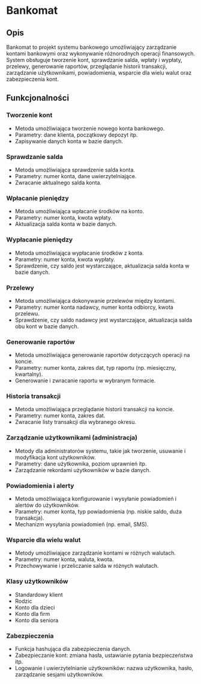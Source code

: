 ﻿# Bankomat

## Opis
Bankomat to projekt systemu bankowego umożliwiający zarządzanie kontami bankowymi oraz wykonywanie różnorodnych operacji finansowych. System obsługuje tworzenie kont, sprawdzanie salda, wpłaty i wypłaty, przelewy, generowanie raportów, przeglądanie historii transakcji, zarządzanie użytkownikami, powiadomienia, wsparcie dla wielu walut oraz zabezpieczenia kont.

## Funkcjonalności

### Tworzenie kont
- Metoda umożliwiająca tworzenie nowego konta bankowego.
- Parametry: dane klienta, początkowy depozyt itp.
- Zapisywanie danych konta w bazie danych.

### Sprawdzanie salda
- Metoda umożliwiająca sprawdzenie salda konta.
- Parametry: numer konta, dane uwierzytelniające.
- Zwracanie aktualnego salda konta.

### Wpłacanie pieniędzy
- Metoda umożliwiająca wpłacanie środków na konto.
- Parametry: numer konta, kwota wpłaty.
- Aktualizacja salda konta w bazie danych.

### Wypłacanie pieniędzy
- Metoda umożliwiająca wypłacanie środków z konta.
- Parametry: numer konta, kwota wypłaty.
- Sprawdzenie, czy saldo jest wystarczające, aktualizacja salda konta w bazie danych.

### Przelewy
- Metoda umożliwiająca dokonywanie przelewów między kontami.
- Parametry: numer konta nadawcy, numer konta odbiorcy, kwota przelewu.
- Sprawdzenie, czy saldo nadawcy jest wystarczające, aktualizacja salda obu kont w bazie danych.

### Generowanie raportów
- Metoda umożliwiająca generowanie raportów dotyczących operacji na koncie.
- Parametry: numer konta, zakres dat, typ raportu (np. miesięczny, kwartalny).
- Generowanie i zwracanie raportu w wybranym formacie.

### Historia transakcji
- Metoda umożliwiająca przeglądanie historii transakcji na koncie.
- Parametry: numer konta, zakres dat.
- Zwracanie listy transakcji dla wybranego okresu.

### Zarządzanie użytkownikami (administracja)
- Metody dla administratorów systemu, takie jak tworzenie, usuwanie i modyfikacja kont użytkowników.
- Parametry: dane użytkownika, poziom uprawnień itp.
- Zarządzanie rekordami użytkowników w bazie danych.

### Powiadomienia i alerty
- Metoda umożliwiająca konfigurowanie i wysyłanie powiadomień i alertów do użytkowników.
- Parametry: numer konta, typ powiadomienia (np. niskie saldo, duża transakcja).
- Mechanizm wysyłania powiadomień (np. email, SMS).

### Wsparcie dla wielu walut
- Metody umożliwiające zarządzanie kontami w różnych walutach.
- Parametry: numer konta, waluta, kwota.
- Przechowywanie i przeliczanie salda w różnych walutach.

### Klasy użytkowników
- Standardowy klient
- Rodzic
- Konto dla dzieci
- Konto dla firm
- Konto dla seniora

### Zabezpieczenia
- Funkcja hashująca dla zabezpieczenia danych.
- Zabezpieczanie kont: zmiana hasła, ustawianie pytania bezpieczeństwa itp.
- Logowanie i uwierzytelnianie użytkowników: nazwa użytkownika, hasło, zarządzanie sesjami użytkowników.

